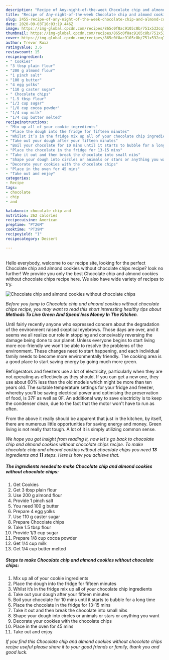 ```yaml
---
description: "Recipe of Any-night-of-the-week Chocolate chip and almond cookies without chocolate chips"
title: "Recipe of Any-night-of-the-week Chocolate chip and almond cookies without chocolate chips"
slug: 2455-recipe-of-any-night-of-the-week-chocolate-chip-and-almond-cookies-without-chocolate-chips
date: 2020-09-03T16:03:19.446Z
image: https://img-global.cpcdn.com/recipes/865c0f8ac9105c8b/751x532cq70/chocolate-chip-and-almond-cookies-without-chocolate-chips-recipe-main-photo.jpg
thumbnail: https://img-global.cpcdn.com/recipes/865c0f8ac9105c8b/751x532cq70/chocolate-chip-and-almond-cookies-without-chocolate-chips-recipe-main-photo.jpg
cover: https://img-global.cpcdn.com/recipes/865c0f8ac9105c8b/751x532cq70/chocolate-chip-and-almond-cookies-without-chocolate-chips-recipe-main-photo.jpg
author: Trevor Ruiz
ratingvalue: 3.6
reviewcount: 15
recipeingredient:
- " Cookies"
- "3 tbsp plain flour"
- "200 g almond flour"
- "1 pinch salt"
- "100 g butter"
- "4 egg yolks"
- "110 g caster sugar"
- " Chocolate chips"
- "1.5 tbsp flour"
- "1/3 cup sugar"
- "1/8 cup cocoa powder"
- "1/4 cup milk"
- "1/4 cup butter melted"
recipeinstructions:
- "Mix up all of your cookie ingredients"
- "Place the dough into the fridge for fifteen minutes"
- "Whilst it’s in the fridge mix up all of your chocolate chip ingredients"
- "Take out your dough after your fifteen minutes"
- "Boil your chocolate for 10 mins until it starts to bubble for a long time"
- "Place the chocolate in the fridge for 13-15 mins"
- "Take it out and then break the chocolate into small nibs"
- "Shape your dough into circles or animals or stars or anything you want"
- "Decorate your cookies with the chocolate chips"
- "Place in the oven for 45 mins"
- "Take out and enjoy"
categories:
- Recipe
tags:
- chocolate
- chip
- and

katakunci: chocolate chip and 
nutrition: 262 calories
recipecuisine: American
preptime: "PT26M"
cooktime: "PT39M"
recipeyield: "1"
recipecategory: Dessert

---
```

<br>
Hello everybody, welcome to our recipe site, looking for the perfect Chocolate chip and almond cookies without chocolate chips recipe? look no further! We provide you only the best Chocolate chip and almond cookies without chocolate chips recipe here. We also have wide variety of recipes to try.
<br>


![Chocolate chip and almond cookies without chocolate chips](https://img-global.cpcdn.com/recipes/865c0f8ac9105c8b/751x532cq70/chocolate-chip-and-almond-cookies-without-chocolate-chips-recipe-main-photo.jpg)

<i>Before you jump to Chocolate chip and almond cookies without chocolate chips recipe, you may want to read this short interesting healthy tips about 
<strong>Methods To Live Green And Spend less Money In The Kitchen</strong>.</i>
</br>

Until fairly recently anyone who expressed concern about the degradation of the environment raised skeptical eyebrows. Those days are over, and it seems we all realize our role in stopping and conceivably reversing the damage being done to our planet. Unless everyone begins to start living more eco-friendly we won't be able to resolve the problems of the environment. These changes need to start happening, and each individual family needs to become more environmentally friendly. The cooking area is a good place to start saving energy by going much more green.

Refrigerators and freezers use a lot of electricity, particularly when they are not operating as effectively as they should. If you can get a new one, they use about 60% less than the old models which might be more than ten years old. The suitable temperature settings for your fridge and freezer, whereby you'll be saving electrical power and optimising the preservation of food, is 37F as well as 0F. An additional way to save electricity is to keep the condenser clean, due to the fact that the motor won't have to run as often.

From the above it really should be apparent that just in the kitchen, by itself, there are numerous little opportunities for saving energy and money. Green living is not really that tough. A lot of it is simply utilizing common sense.


<i>We hope you got insight from reading it, now let's go back to chocolate chip and almond cookies without chocolate chips recipe. To make chocolate chip and almond cookies without chocolate chips you need <strong>13</strong> ingredients and <strong>11</strong> steps. Here is how you achieve that.
</i>

##### The ingredients needed to make Chocolate chip and almond cookies without chocolate chips:

1. Get  Cookies
1. Get 3 tbsp plain flour
1. Use 200 g almond flour
1. Provide 1 pinch salt
1. You need 100 g butter
1. Prepare 4 egg yolks
1. Use 110 g caster sugar
1. Prepare  Chocolate chips
1. Take 1.5 tbsp flour
1. Provide 1/3 cup sugar
1. Prepare 1/8 cup cocoa powder
1. Get 1/4 cup milk
1. Get 1/4 cup butter melted


##### Steps to make Chocolate chip and almond cookies without chocolate chips:

1. Mix up all of your cookie ingredients
1. Place the dough into the fridge for fifteen minutes
1. Whilst it’s in the fridge mix up all of your chocolate chip ingredients
1. Take out your dough after your fifteen minutes
1. Boil your chocolate for 10 mins until it starts to bubble for a long time
1. Place the chocolate in the fridge for 13-15 mins
1. Take it out and then break the chocolate into small nibs
1. Shape your dough into circles or animals or stars or anything you want
1. Decorate your cookies with the chocolate chips
1. Place in the oven for 45 mins
1. Take out and enjoy


<i>If you find this Chocolate chip and almond cookies without chocolate chips recipe useful please share it to your good friends or family, thank you and good luck.</i>
